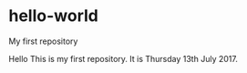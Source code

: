 # hello-world
My first repository


Hello
This is my first repository. It is Thursday 13th July 2017.
